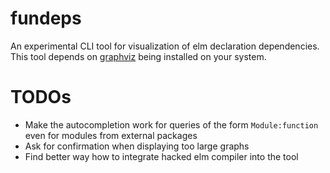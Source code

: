 # fundeps

An experimental CLI tool for visualization of elm declaration dependencies.
This tool depends on [graphviz](https://www.graphviz.org/) being installed on your system.

# TODOs
* Make the autocompletion work for queries of the form `Module:function` even for modules from external packages
* Ask for confirmation when displaying too large graphs
* Find better way how to integrate hacked elm compiler into the tool
